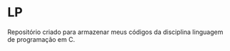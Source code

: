 # LP
Repositório criado para armazenar meus códigos da disciplina linguagem de programação em C.   

